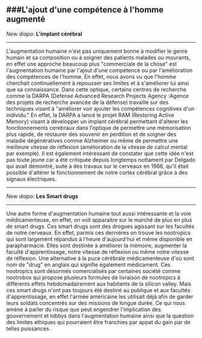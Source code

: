 ###L'ajout d'une compétence à l'homme augmenté
---
_New diapo_: __L'implant cérébral__

---

L'augmentation humaine n'est pas uniquement bonne à modifier le genre humain et sa composition ou à soigner des patients malades ou mourants, en effet une approche beaucoup plus "commerciale de la chose" est l'augmentation humaine par l'ajout d'une compétence ou par l'amélioration des compétences de l'homme. En effet, nous avons vu que l'homme cherchait continuellement à repousser ses limites et à s'améliorer lui ainsi que sa connaissance. Dans cette optique, certains centres de recherche comme la DARPA (Defense Advanced Research Projects Agency :Agence des projets de recherche avancée de la défense) travaille sur des techniques visant à "améliorer voir ajouter les compétences cognitives d'un individu." En effet, la DARPA a lancé le projet RAM (Restoring Active Memory) visant à développer un implant cérébral permettant d'alterer les fonctionnements cerebraux dans l'optique de permettre une mémorisation plus rapide, de restaurer des souvenir en perdition et de soigner des maladie dégénératives comme Alzheimer ou même de permettre une meilleure vitesse de réflexion (amélioration de la vitesse de calcul mental par exemple). 
Il est également intéressant de constater que cette idée n'est pas toute jeune car a été critiquée depuis longtemps nottament par Delgado qui avait démontré, suite à des travaux sur le cerveaux en 1966, qu'il était possible d'altérer le fonctionnement de notre cortex cérébral grâce à des signaux électriques.

---
_New diapo_: __Les Smart drugs__

---

Une autre forme d'augmentation humaine tout aussi intéressante et la voie médicamenteuse, en effet, on voit apparaitre sur le marché de plus en plus de smart drugs. Ces smart drugs sont des drogues agissant sur les facultés de notre cerveaux. En effet, parmis ces dernières on trouve les nootropics qui sont largement répandus à l'heure d'aujourd'hui et même disponible en parapharmacie. Elles sont destinée à améliorer la mémoire, augmenter la faculté d'apprentissage, notre vitesse de réflexion ou même notre vitesse de réflexion. Une alternative à la puce cérébrale médicamenteuse d'où sont nom de "drug" en anglais qui signifie également médicament. Ces nootropics sont désormés comercialisés par certaines société comme nootrobox qui propose plusieurs formules de livraison de nootropics à différents effets hebdomadairement aux habitants de la silicon valley. Mais ces smart drugs n'ont pas toujours été destiné au publique et aux facultés d'apprentissage, en effet l'armée américaine les utilisait déjà afin de garder leurs soldats concentrés sur des missions de longue durée. Ce qui nous amène à parler du risque que peut engendrer l'implication des gouvernement et lobbys dans l'augmentation humaine ainsi que la question des limites ethiques qui pourraient être franchies par appat du gain par de telles puissances.